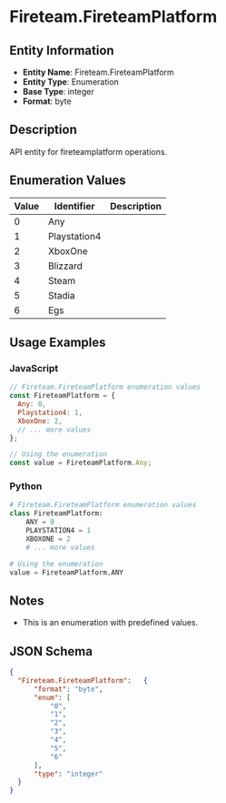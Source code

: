 # Fireteam.FireteamPlatform

## Entity Information
- **Entity Name**: Fireteam.FireteamPlatform
- **Entity Type**: Enumeration
- **Base Type**: integer
- **Format**: byte

## Description
API entity for fireteamplatform operations.

## Enumeration Values

| Value | Identifier | Description |
|-------|------------|-------------|
| 0 | Any |  |
| 1 | Playstation4 |  |
| 2 | XboxOne |  |
| 3 | Blizzard |  |
| 4 | Steam |  |
| 5 | Stadia |  |
| 6 | Egs |  |

## Usage Examples

### JavaScript
```javascript
// Fireteam.FireteamPlatform enumeration values
const FireteamPlatform = {
  Any: 0,
  Playstation4: 1,
  XboxOne: 2,
  // ... more values
};

// Using the enumeration
const value = FireteamPlatform.Any;
```

### Python
```python
# Fireteam.FireteamPlatform enumeration values
class FireteamPlatform:
    ANY = 0
    PLAYSTATION4 = 1
    XBOXONE = 2
    # ... more values

# Using the enumeration
value = FireteamPlatform.ANY
```

## Notes
- This is an enumeration with predefined values.

## JSON Schema
```json
{
  "Fireteam.FireteamPlatform":   {
      "format": "byte",
      "enum": [
          "0",
          "1",
          "2",
          "3",
          "4",
          "5",
          "6"
      ],
      "type": "integer"
  }
}
```
